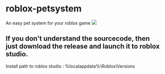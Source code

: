 # roblox-petsystem
An easy pet system for your roblox game
<img src="https://visitor-badge.glitch.me/badge?page_id=SeenKid.roblox-petsystem" />

## If you don't understand the sourcecode, then just download the release and launch it to roblox studio.

Install path to roblox studio : %localappdata%\Roblox\Versions
